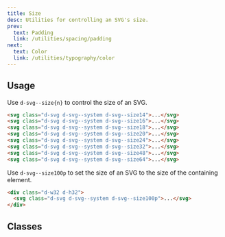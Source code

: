 ```yaml
---
title: Size
desc: Utilities for controlling an SVG's size.
prev:
  text: Padding
  link: /utilities/spacing/padding
next:
  text: Color
  link: /utilities/typography/color
---
```


## Usage

Use `d-svg--size{n}` to control the size of an SVG.

<code-well-header>
  <icon-phone class="d-svg--size14" />
  <icon-phone class="d-svg--size16" />
  <icon-phone class="d-svg--size18" />
  <icon-phone class="d-svg--size20" />
  <icon-phone class="d-svg--size24" />
  <icon-phone class="d-svg--size32" />
  <icon-phone class="d-svg--size48" />
  <icon-phone class="d-svg--size64" />
</code-well-header>

```html
<svg class="d-svg d-svg--system d-svg--size14">...</svg>
<svg class="d-svg d-svg--system d-svg--size16">...</svg>
<svg class="d-svg d-svg--system d-svg--size18">...</svg>
<svg class="d-svg d-svg--system d-svg--size20">...</svg>
<svg class="d-svg d-svg--system d-svg--size24">...</svg>
<svg class="d-svg d-svg--system d-svg--size32">...</svg>
<svg class="d-svg d-svg--system d-svg--size48">...</svg>
<svg class="d-svg d-svg--system d-svg--size64">...</svg>
```

Use `d-svg--size100p` to set the size of an SVG to the size of the containing element.

<code-well-header>
  <div class="d-w32 d-h32">
    <icon-phone class="d-svg--size100p" />
  </div>
</code-well-header>

```html
<div class="d-w32 d-h32">
  <svg class="d-svg d-svg--system d-svg--size100p">...</svg>
</div>
```

<script setup>
  import iconSizes from '@data/icons-sizes.json';
</script>

## Classes

<utility-class-table>
  <template #content>
    <tbody>
      <tr v-for="size in iconSizes">
        <th scope="row" class="d-ff-mono d-fc-purple-400 d-fw-normal d-fs-100">{{ size.class }}</th>
          <td class="d-ff-mono d-fs-100">
            <span v-if="size.sizeRem">
              width: {{ size.sizeRem }} !important;
              height: {{ size.sizeRem }} !important;
            </span>
            <span v-else-if="size.class === 'd-svg--size100p'">
              width: 100% !important;
              height: auto !important;
            </span>
          </td>
      </tr>
    </tbody>
  </template>
</utility-class-table>
